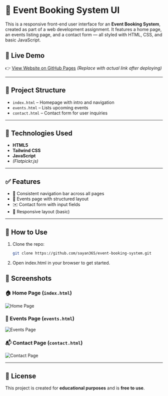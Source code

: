 # 🎉 Event Booking System UI

This is a responsive front-end user interface for an **Event Booking System**, created as part of a web development assignment. It features a home page, an events listing page, and a contact form — all styled with HTML, CSS, and basic JavaScript.

## 🚀 Live Demo

👉 [View Website on GitHub Pages](https://sayan365.github.io/event-booking-system/) *(Replace with actual link after deploying)*

---

## 📁 Project Structure

- `index.html` – Homepage with intro and navigation
- `events.html` – Lists upcoming events
- `contact.html` – Contact form for user inquiries

---

## 🧰 Technologies Used

- **HTML5**
- **Tailwind CSS**
- **JavaScript**
- *(Flatpickr.js)*

---

## ✅ Features

- 🧭 Consistent navigation bar across all pages  
- 📅 Events page with structured layout  
- ✉️ Contact form with input fields  
- 📱 Responsive layout (basic)

---

## 📌 How to Use

1. Clone the repo:
   ```bash
   git clone https://github.com/sayan365/event-booking-system.git
2. Open index.html in your browser to get started.
## 📸 Screenshots

### 🏠 Home Page (`index.html`)
![Home Page](https://i.ibb.co/0RYNgs2j/image.png)

### 📅 Events Page (`events.html`)
![Events Page](screenshots/events.png)

### 📬 Contact Page (`contact.html`)
![Contact Page](screenshots/contact.png)


---

## 📜 License

This project is created for **educational purposes** and is **free to use**.
